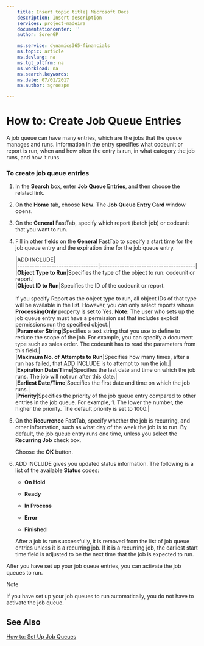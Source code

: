 ```yaml
---
    title: Insert topic title| Microsoft Docs
    description: Insert description
    services: project-madeira
    documentationcenter: ''
    author: SorenGP

    ms.service: dynamics365-financials
    ms.topic: article
    ms.devlang: na
    ms.tgt_pltfrm: na
    ms.workload: na
    ms.search.keywords:
    ms.date: 07/01/2017
    ms.author: sgroespe

---
```

# How to: Create Job Queue Entries
A job queue can have many entries, which are the jobs that the queue manages and runs. Information in the entry specifies what codeunit or report is run, when and how often the entry is run, in what category the job runs, and how it runs.  
  
### To create job queue entries  
  
1.  In the **Search** box, enter **Job Queue Entries**, and then choose the related link.  
  
2.  On the **Home** tab, choose **New**. The **Job Queue Entry Card** window opens.  
  
3.  On the **General** FastTab, specify which report \(batch job\) or codeunit that you want to run.  
  
4.  Fill in other fields on the **General** FastTab to specify a start time for the job queue entry and the expiration time for the job queue entry.  
  
    |ADD INCLUDE<!--[!INCLUDE[bp_tablefield](../../includes/bp_tabledescription_md.md)]-->|  
    |---------------------------------|---------------------------------------|  
    |**Object Type to Run**|Specifies the type of the object to run: codeunit or report.|  
    |**Object ID to Run**|Specifies the ID of the codeunit or report.<br /><br /> If you specify Report as the object type to run, all object IDs of that type will be available in the list. However, you can only select reports whose **ProcessingOnly** property is set to Yes. **Note:**  The user who sets up the job queue entry must have a permission set that includes explicit permissions run the specified object.|  
    |**Parameter String**|Specifies a text string that you use to define to reduce the scope of the job. For example, you can specify a document type such as sales order. The codeunit has to read the parameters from this field.|  
    |**Maximum No. of Attempts to Run**|Specifies how many times, after a run has failed, that ADD INCLUDE<!--[!INCLUDE[navnow](../../includes/navnow_md.md)]--> is to attempt to run the job.|  
    |**Expiration Date\/Time**|Specifies the last date and time on which the job runs. The job will not run after this date.|  
    |**Earliest Date\/Time**|Specifies the first date and time on which the job runs.|  
    |**Priority**|Specifies the priority of the job queue entry compared to other entries in the job queue. For example, **1**. The lower the number, the higher the priority. The default priority is set to 1000.|  
  
5.  On the **Recurrence** FastTab, specify whether the job is recurring, and other information, such as what day of the week the job is to run. By default, the job queue entry runs one time, unless you select the **Recurring Job** check box.  
  
     Choose the **OK** button.  
  
6.  ADD INCLUDE<!--[!INCLUDE[navnow](../../includes/navnow_md.md)]--> gives you updated status information. The following is a list of the available **Status** codes:  
  
    -   **On Hold**  
  
    -   **Ready**  
  
    -   **In Process**  
  
    -   **Error**  
  
    -   **Finished**  
  
     After a job is run successfully, it is removed from the list of job queue entries unless it is a recurring job. If it is a recurring job, the earliest start time field is adjusted to be the next time that the job is expected to run.  
  
 After you have set up your job queue entries, you can activate the job queues to run.  
  
> [!NOTE]  
>  If you have set up your job queues to run automatically, you do not have to activate the job queue.  
  
## See Also  
 [How to: Set Up Job Queues](../how-to-set-up-job-queues.md)
